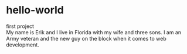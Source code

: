 # hello-world
first project <br>
My name is Erik and I live in Florida with my wife and three sons.  I am an Army veteran and the new guy on the block when it comes to web development.  
